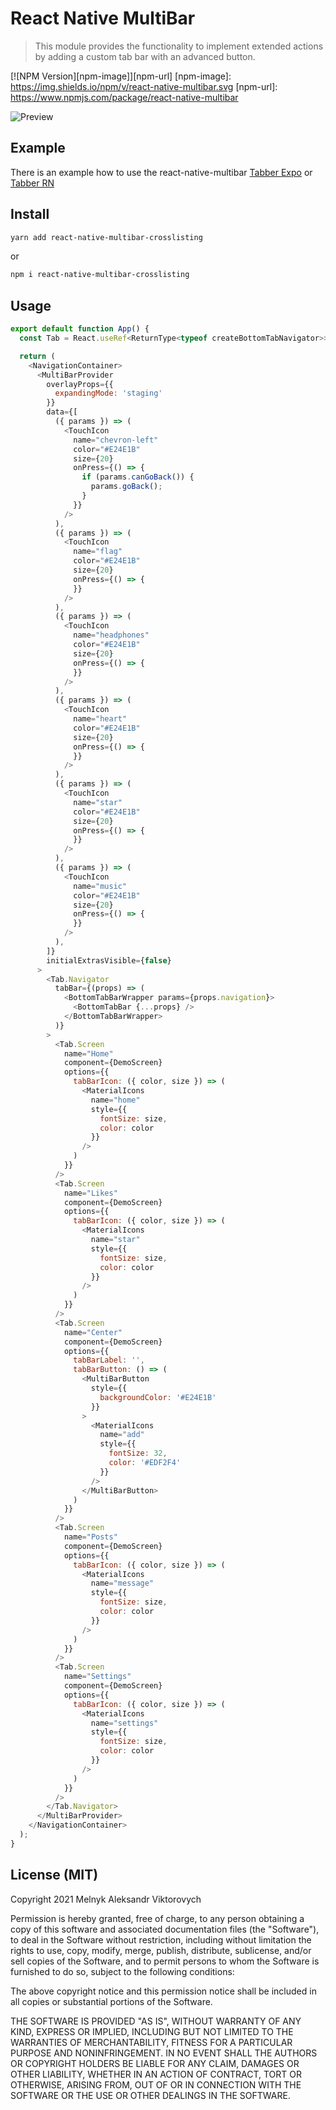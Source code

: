# React Native MultiBar

> This module provides the functionality to implement extended actions by adding a custom tab bar with an advanced button.

[![NPM Version][npm-image]][npm-url]
[npm-image]: https://img.shields.io/npm/v/react-native-multibar.svg
[npm-url]: https://www.npmjs.com/package/react-native-multibar

![Preview](./PREVIEW.gif?raw=true "Preview")

## Example
There is an example how to use the react-native-multibar [Tabber Expo](https://github.com/alex-melnyk/tabber-expo) or [Tabber RN](https://github.com/alex-melnyk/Tabber)

## Install

```bash
yarn add react-native-multibar-crosslisting
```
or
```bash
npm i react-native-multibar-crosslisting
```

## Usage

```javascript
export default function App() {
  const Tab = React.useRef<ReturnType<typeof createBottomTabNavigator>>(createBottomTabNavigator()).current;

  return (
    <NavigationContainer>
      <MultiBarProvider
        overlayProps={{
          expandingMode: 'staging'
        }}
        data={[
          ({ params }) => (
            <TouchIcon
              name="chevron-left"
              color="#E24E1B"
              size={20}
              onPress={() => {
                if (params.canGoBack()) {
                  params.goBack();
                }
              }}
            />
          ),
          ({ params }) => (
            <TouchIcon
              name="flag"
              color="#E24E1B"
              size={20}
              onPress={() => {
              }}
            />
          ),
          ({ params }) => (
            <TouchIcon
              name="headphones"
              color="#E24E1B"
              size={20}
              onPress={() => {
              }}
            />
          ),
          ({ params }) => (
            <TouchIcon
              name="heart"
              color="#E24E1B"
              size={20}
              onPress={() => {
              }}
            />
          ),
          ({ params }) => (
            <TouchIcon
              name="star"
              color="#E24E1B"
              size={20}
              onPress={() => {
              }}
            />
          ),
          ({ params }) => (
            <TouchIcon
              name="music"
              color="#E24E1B"
              size={20}
              onPress={() => {
              }}
            />
          ),
        ]}
        initialExtrasVisible={false}
      >
        <Tab.Navigator
          tabBar={(props) => (
            <BottomTabBarWrapper params={props.navigation}>
              <BottomTabBar {...props} />
            </BottomTabBarWrapper>
          )}
        >
          <Tab.Screen
            name="Home"
            component={DemoScreen}
            options={{
              tabBarIcon: ({ color, size }) => (
                <MaterialIcons
                  name="home"
                  style={{
                    fontSize: size,
                    color: color
                  }}
                />
              )
            }}
          />
          <Tab.Screen
            name="Likes"
            component={DemoScreen}
            options={{
              tabBarIcon: ({ color, size }) => (
                <MaterialIcons
                  name="star"
                  style={{
                    fontSize: size,
                    color: color
                  }}
                />
              )
            }}
          />
          <Tab.Screen
            name="Center"
            component={DemoScreen}
            options={{
              tabBarLabel: '',
              tabBarButton: () => (
                <MultiBarButton
                  style={{
                    backgroundColor: '#E24E1B'
                  }}
                >
                  <MaterialIcons
                    name="add"
                    style={{
                      fontSize: 32,
                      color: '#EDF2F4'
                    }}
                  />
                </MultiBarButton>
              )
            }}
          />
          <Tab.Screen
            name="Posts"
            component={DemoScreen}
            options={{
              tabBarIcon: ({ color, size }) => (
                <MaterialIcons
                  name="message"
                  style={{
                    fontSize: size,
                    color: color
                  }}
                />
              )
            }}
          />
          <Tab.Screen
            name="Settings"
            component={DemoScreen}
            options={{
              tabBarIcon: ({ color, size }) => (
                <MaterialIcons
                  name="settings"
                  style={{
                    fontSize: size,
                    color: color
                  }}
                />
              )
            }}
          />
        </Tab.Navigator>
      </MultiBarProvider>
    </NavigationContainer>
  );
}
```

## License (MIT)

Copyright 2021 Melnyk Aleksandr Viktorovych

Permission is hereby granted, free of charge, to any person obtaining a copy of this software and associated documentation files (the "Software"), to deal in the Software without restriction, including without limitation the rights to use, copy, modify, merge, publish, distribute, sublicense, and/or sell copies of the Software, and to permit persons to whom the Software is furnished to do so, subject to the following conditions:

The above copyright notice and this permission notice shall be included in all copies or substantial portions of the Software.

THE SOFTWARE IS PROVIDED "AS IS", WITHOUT WARRANTY OF ANY KIND, EXPRESS OR IMPLIED, INCLUDING BUT NOT LIMITED TO THE WARRANTIES OF MERCHANTABILITY, FITNESS FOR A PARTICULAR PURPOSE AND NONINFRINGEMENT. IN NO EVENT SHALL THE AUTHORS OR COPYRIGHT HOLDERS BE LIABLE FOR ANY CLAIM, DAMAGES OR OTHER LIABILITY, WHETHER IN AN ACTION OF CONTRACT, TORT OR OTHERWISE, ARISING FROM, OUT OF OR IN CONNECTION WITH THE SOFTWARE OR THE USE OR OTHER DEALINGS IN THE SOFTWARE.

